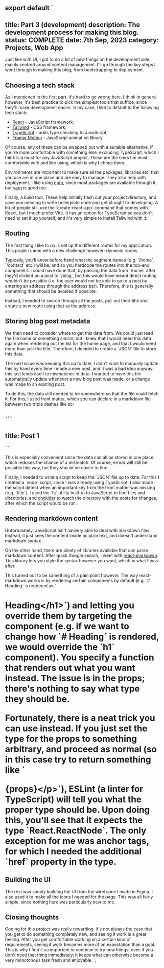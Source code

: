 export default `
---
title: Part 3 (development)
description: The development process for making this blog.
status: COMPLETE
date: 7th Sep, 2023
category: Projects, Web App
---

Just like with UI, I got to do a lot of new things on the development side, mainly centred around content management. I'll go through the key steps I went through in making this blog, from bootstrapping to deployment. 

## Choosing a tech stack

As I mentioned in the first part, it's hard to go wrong here. I think in general however, it's best practice to pick the simplest tools that suffice, since they'll make development easier. In my case, I like to default to the following tech stack:

- [React](https://react.dev/) - JavaScript framework;
- [Tailwind](https://tailwindcss.com/) - CSS framework;
- [TypeScript](https://www.typescriptlang.org/) - adds type checking to JavaScript;
- [Framer Motion](https://www.framer.com/motion/) - JavaScript animation library.

Of course, any of these can be swapped out with a suitable alternative, if you're more comfortable with something else, excluding TypeScript, which I think is a must for any JavaScript project. These are the ones I'm most comfortable with and like using, which is why I chose them.

Environments are important to make sure all the packages, libraries etc. that you use are in one place and are easy to manage. They also help with deployment. I like using [npm](https://www.npmjs.com/), since most packages are available through it, but [yarn](https://yarnpkg.com/) is good too.

Finally, a build tool. These help initially flesh out your project directory, and save you needing to write boilerplate code and get straight to developing. A lot of people still use the \`create-react-app\` command that comes with React, but I much prefer Vite. It has an option for TypeScript so you don't need to set it up yourself, and it's very simple to install Tailwind with it. 

## Routing

The first thing I like to do is set up the different routes for my application. This project came with a new challenge however: dynamic routes.

Typically, you'll know before hand what the segment names (e.g. \`/home\`, \`/contact\` etc.) will be, and so you hardcode the routes into the top-end component. I could have done that, by passing the data from \`/home\` after they'd clicked on a post to \`/blog\`, but this would have meant direct routing wouldn't be possible (i.e. the user would not be able to go to a post by entering an address through the address bar). Therefore, this is generally something that should be avoided if possible.

Instead, I needed to search through all the posts, pull out their title and create a new route using that as the address.

## Storing blog post metadata

We then need to consider where to get this data from. We could just read the file name or something similar, but I knew that I would need this data again when rendering out the list for the home page, and that I would need more than just the title. Therefore, I decided to create a \`JSON\` file to store this data.

The next issue was keeping this up to date. I didn't want to manually update this by hand every time I made a new post, and it was a bad idea anyway; this just lends itself to mismatches in data. I wanted to have this file automatically update whenever a new blog post was made, or a change was made to an existing post.

To do this, the data still needed to be somewhere so that the file could fetch it. For this, I used front matter, which you can declare in a markdown file between two triple dashes like so:

\`\`\`
---
title: Post 1
---
\`\`\`


This is especially convenient since the data can all be stored in one place, which reduces the chance of a mismatch. Of course, errors will still be possible this way, but they should be easier to find.

Finally, I needed to write a script to keep the \`JSON\` file up to date. For this I created a \`node\` script, since I was already using TypeScript. I also made the script detect when an important key from the front matter was missing (e.g. \`title\`). I used the \`fs\` utility built-in to JavaScript to find files and directories, and [chokidar](https://github.com/paulmillr/chokidar) to watch the directory with the posts for changes, after which the script would be run.

## Rendering markdown content

Unfortunately, JavaScript isn't natively able to deal with markdown files. Instead, it just sees the content inside as plain text, and doesn't understand markdown syntax.

On the other hand, there are plenty of libraries available that can parse markdown content. After quick Google search, I went with [react-markdown](https://github.com/remarkjs/react-markdown). This library lets you style the syntax however you want, which is what I was after.

This turned out to be something of a pain point however. The way react-markdown works is by rendering certain components by default (e.g. \`# Heading\` is rendered as \`<h1>Heading\</h1>\`) and letting you override them by targeting the component (e.g. if we want to change how \`# Heading\` is rendered, we would override the \`h1\` component). You specify a function that renders out what you want instead. The issue is in the props; there's nothing to say what type they should be.

Fortunately, there is a neat trick you can use instead. If you just set the type for the props to something arbitrary, and proceed as normal (so in this case try to return something like \`<p>{props}\</p>\`), ESLint (a linter for TypeScript) will tell you what the proper type should be. Upon doing this, you'll see that it expects the type \`React.ReactNode\`. The only exception for me was anchor tags, for which I needed the additional \`href\` property in the type. 


## Building the UI

The rest was simply building the UI from the wireframe I made in Figma. I also used it to make all the icons I needed for the page. This was all fairly simple, since nothing here was particularly new to me. 

## Closing thoughts

Coding for this project was really rewarding. It's not always the case that you get to do something completely new, and seeing it work is a great feeling. After you get comfortable working on a certain kind of requirements, seeing it work becomes more of an expectation than a goal. This is why I find it so important to continue to try new things, even if you don't need that thing immediately; it keeps what can otherwise become a very monotonous task fresh and enjoyable.
`;